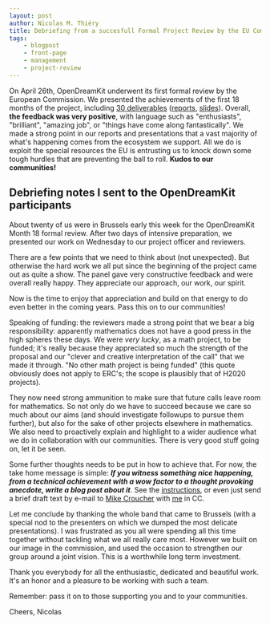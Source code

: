 ```yaml
---
layout: post
author: Nicolas M. Thiéry
title: Debriefing from a succesfull Formal Project Review by the EU Commission
tags:
    - blogpost
    - front-page
    - management
    - project-review
---
```


On April 26th, OpenDreamKit underwent its first formal review by the
European Commission. We presented the achievements of the first 18
months of the project, including
[30 deliverables](https://github.com/OpenDreamKit/OpenDreamKit/issues?q=label%3AReportingPeriod1)
([reports](/events_activities/reports/), [slides](/meetings/2017-04-26-ProjectReviewPresentations/)).
Overall, **the feedback was very positive**, with language such as
"enthusiasts", "brilliant", "amazing job", or "things have come along
fantastically". We made a strong point in our reports and
presentations that a vast majority of what's happening comes from the
ecosystem we support. All we do is exploit the special resources the
EU is entrusting us to knock down some tough hurdles that are
preventing the ball to roll. **Kudos to our communities!**

## Debriefing notes I sent to the OpenDreamKit participants

About twenty of us were in Brussels early this week for the
OpenDreamKit Month 18 formal review. After two days of intensive
preparation, we presented our work on Wednesday to our project officer
and reviewers.

There are a few points that we need to think about (not unexpected).
But otherwise the hard work we all put since the beginning of the
project came out as quite a show. The panel gave very constructive
feedback and were overall really happy. They appreciate our approach,
our work, our spirit.

Now is the time to enjoy that appreciation and build on that energy to
do even better in the coming years. Pass this on to our communities!

Speaking of funding: the reviewers made a strong point that we bear a
big responsibility: apparently mathematics does not have a good press
in the high spheres these days. We were *very lucky*, as a math
project, to be funded; it's really because they appreciated so much
the strength of the proposal and our "clever and creative
interpretation of the call" that we made it through. "No other math
project is being funded" (this quote obviously does not apply to
ERC's; the scope is plausibly that of H2020 projects).

They now need strong ammunition to make sure that future calls leave
room for mathematics. So not only do we have to succeed because we
care so much about our aims (and should investigate followups to
pursue them further), but also for the sake of other projects
elsewhere in mathematics. We also need to proactively explain and
highlight to a wider audience what we do in collaboration with our
communities. There is very good stuff going on, let it be seen.

Some further thoughts needs to be put in how to achieve that. For now,
the take home message is simple: ***If you witness something nice
happening, from a technical achievement with a wow factor to a thought
provoking anecdote, write a blog post about it***. See the
[instructions](https://github.com/OpenDreamKit/OpenDreamKit.github.io/blob/master/_posts/README.md),
or even just send a brief draft text by e-mail to
[Mike Croucher](mailto:m.croucher@sheffield.ac.uk) with
[me](mailto:Nicolas.Thiery@u-psud.fr) in CC.

Let me conclude by thanking the whole band that came to Brussels (with
a special nod to the presenters on which we dumped the most delicate
presentations). I was frustrated as you all were spending all this
time together without tackling what we all really care most. However
we built on our image in the commission, and used the occasion to
strengthen our group around a joint vision. This is a worthwhile long
term investment.

Thank you everybody for all the enthusiastic, dedicated and beautiful
work. It's an honor and a pleasure to be working with such a team.

Remember: pass it on to those supporting you and to your communities.

Cheers,
		Nicolas
